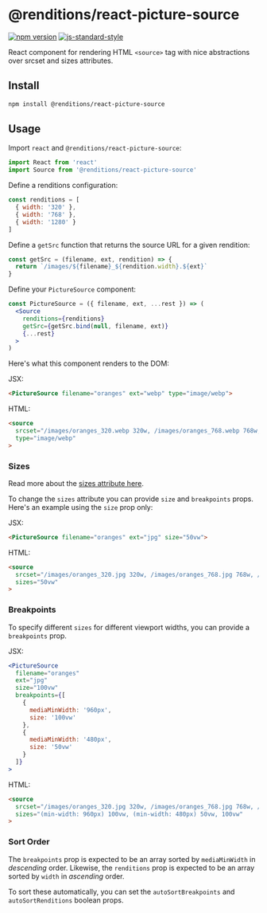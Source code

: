 # @renditions/react-picture-source

[![npm version](https://img.shields.io/npm/v/@renditions/react-picture-source.svg?style=flat-square)](https://www.npmjs.com/package/@renditions/react-picture-source) [![js-standard-style](https://img.shields.io/badge/code%20style-standard-brightgreen.svg?style=flat-square)](https://github.com/feross/standard)

React component for rendering HTML `<source>` tag with nice abstractions over srcset and sizes attributes.

## Install

```sh
npm install @renditions/react-picture-source
```

## Usage

Import `react` and `@renditions/react-picture-source`:

```jsx
import React from 'react'
import Source from '@renditions/react-picture-source'
```

Define a renditions configuration:

```jsx
const renditions = [
  { width: '320' },
  { width: '768' },
  { width: '1280' }
]
```

Define a `getSrc` function that returns the source URL for a given rendition:

```jsx
const getSrc = (filename, ext, rendition) => {
  return `/images/${filename}_${rendition.width}.${ext}`
}
```

Define your `PictureSource` component:

```jsx
const PictureSource = ({ filename, ext, ...rest }) => (
  <Source
    renditions={renditions}
    getSrc={getSrc.bind(null, filename, ext)}
    {...rest}
  >
)
```

Here's what this component renders to the DOM:

JSX:

```html
<PictureSource filename="oranges" ext="webp" type="image/webp">
```

HTML:

```html
<source
  srcset="/images/oranges_320.webp 320w, /images/oranges_768.webp 768w, /images/oranges_1280.webp 1280w"
  type="image/webp"
>
```

### Sizes

Read more about the [sizes attribute here](https://devdocs.io/html/element/source).

To change the `sizes` attribute you can provide `size` and `breakpoints` props. Here's an example using the `size` prop only:

JSX:

```html
<PictureSource filename="oranges" ext="jpg" size="50vw">
```

HTML:

```html
<source
  srcset="/images/oranges_320.jpg 320w, /images/oranges_768.jpg 768w, /images/oranges_1280.jpg 1280w"
  sizes="50vw"
>
```

### Breakpoints

To specify different `sizes` for different viewport widths, you can provide a `breakpoints` prop.

JSX:

```jsx
<PictureSource
  filename="oranges"
  ext="jpg"
  size="100vw"
  breakpoints={[
    {
      mediaMinWidth: '960px',
      size: '100vw'
    },
    {
      mediaMinWidth: '480px',
      size: '50vw'
    }
  ]}
>
```

HTML:

```html
<source
  srcset="/images/oranges_320.jpg 320w, /images/oranges_768.jpg 768w, /images/oranges_1280.jpg 1280w"
  sizes="(min-width: 960px) 100vw, (min-width: 480px) 50vw, 100vw"
>
```

### Sort Order

The `breakpoints` prop is expected to be an array sorted by `mediaMinWidth` in _descending_ order. Likewise, the `renditions` prop is expected to be an array sorted by `width` in _ascending_ order.

To sort these automatically, you can set the `autoSortBreakpoints` and `autoSortRenditions` boolean props.
